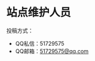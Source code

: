# 站点维护人员

<script setup>
import { VPTeamMembers } from 'vitepress/theme'

const members = [
  {
    avatar: '/2024/quq.jpeg',
    name: '-QuQ-',
    title: '2025-现在'
  },
]
</script>

<VPTeamMembers size="medium" :members />

投稿方式：
- QQ私信：51729575
- QQ邮箱：51729575@qq.com